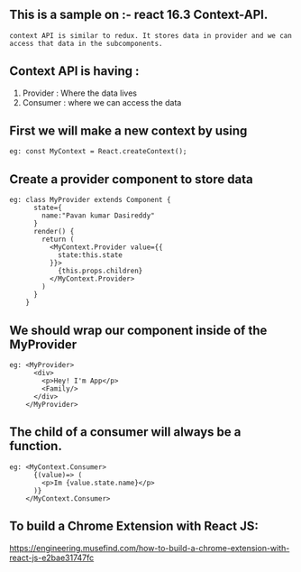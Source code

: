## This is a sample on :- react 16.3 Context-API.

    context API is similar to redux. It stores data in provider and we can access that data in the subcomponents.
## Context API is having :
  1.  Provider : Where the data lives
  2.  Consumer : where we can access the data

## First we will make a new context by using
    eg: const MyContext = React.createContext();

## Create a provider component to store data
    eg: class MyProvider extends Component {
          state={
            name:"Pavan kumar Dasireddy"
          }
          render() {
            return (
              <MyContext.Provider value={{
                state:this.state
              }}>
                {this.props.children}
              </MyContext.Provider>
            )
          }
        }

## We should wrap our component inside of the MyProvider
    eg: <MyProvider>
          <div>
            <p>Hey! I'm App</p>
            <Family/>
          </div>
        </MyProvider> 


## The child of a consumer will always be a function.
    eg: <MyContext.Consumer>
          {(value)=> (
            <p>Im {value.state.name}</p>
          )}
        </MyContext.Consumer>



## To build a Chrome Extension with React JS: 

https://engineering.musefind.com/how-to-build-a-chrome-extension-with-react-js-e2bae31747fc
